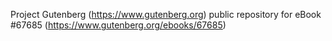 Project Gutenberg (https://www.gutenberg.org) public repository for
eBook #67685 (https://www.gutenberg.org/ebooks/67685)
